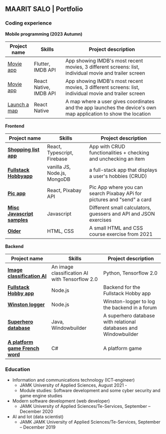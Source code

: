 ## MAARIT SALO | Portfolio

### Coding experience

**Mobile programming (2023 Autumn)**  

| Project name | Skills | Project description | 
| ---- | ---- | ---- |
| [Movie app](https://github.com/vihervirveli/portfolio/tree/master/Mobileprogramming/flutter_movies) | Flutter, IMDB API | App showing IMDB's most recent movies, 3 different screens: list, individual movie and trailer screen |
| [Movie app](https://github.com/vihervirveli/portfolio/tree/master/Mobileprogramming/MoviesReactNative) | React Native, IMDB API | App showing IMDB's most recent movies, 3 different screens: list, individual movie and trailer screen |
| [Launch a map](https://github.com/vihervirveli/portfolio/tree/master/Mobileprogramming/LaunchMap) | React Native| A map where a user gives coordinates and the app launches the device's own map application to show the location |


 **Frontend** 

| Project name | Skills | Project description |
| ---- | ---- | ---- |
|[**Shopping list app**](https://github.com/vihervirveli/portfolio/tree/master/Typescript/shoppinglist-app) | React, Typescript, Firebase| App with CRUD functionalities + checking and unchecking an item |
| [**Fullstack Hobbyapp**](https://github.com/vihervirveli/Fullstack-HobbyApp) | vanilla JS, Node.js, MongoDB | a full-stack app that displays a user's hobbies (CRUD) |
| [**Pic app**](https://github.com/vihervirveli/pic-app)| React, Pixabay API | Pic App where you can search Pixabay APi for pictures and "send" a card |
| [**Misc Javascript samples**](https://github.com/vihervirveli/portfolio/tree/master/Javascript) | Javascript | Different small calculators, guessers and API and JSON exercises |
| [**Older**](https://github.com/vihervirveli/portfolio/tree/master/HTMLjaCSS) | HTML, CSS | A small HTML and CSS course exercise from 2021 |   


 **Backend**
 
| Project name | Skills | Project description | 
| ---- | ---- | ---- |
| [**Image classification AI**](https://github.com/vihervirveli/portfolio/tree/master/AI_and_Python/Python_ImageClassificationFaceRecognition)| An image classification AI with Tensorflow 2.0 | Python, Tensorflow 2.0 | Distinguishes between pictures with 1 face or several or none |
| [**Fullstack Hobby app**](https://github.com/vihervirveli/Fullstack-HobbyApp/tree/main/backend) | Node.js | Backend for the Fullstack Hobby app |
|  [**Winston logger**](https://github.com/vihervirveli/WiableNode/blob/master/routes/api/articles.js)| Node.js | Winston-logger to log the backend in a forum |
| [**Superhero database**](https://github.com/vihervirveli/portfolio/tree/master/Java)| Java, Windowbuilder | A superhero database with relational databases and Windowbuilder |
| [**A platform game French word**](https://github.com/vihervirveli/portfolio/tree/master/C%23)  | C# | A platform game |

### Education

* Information and communications technology (ICT-engineer)
    * JAMK University of Applied Sciences, August 2021 -
    * Module studies: Software development and some cyber security and game engine studies
* Modern software development (web developer)
    * JAMK University of Applied Sciences/Te-Services, September – December 2020  
* AI and Iot (data scientist)
    * JAMK JAMK University of Applied Sciences/Te-Services, September – December 2019
